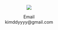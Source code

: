 <p align=center>
  <img src="https://capsule-render.vercel.app/api?type=rounded&color=auto&height=200&fontsize=70" />
<br>
</p>

<p align="center"
  <Strong>Email</Strong><br>kimddyyyy@gmail.com<br>
</p>
<br>

<p align="center">
  
</p>
<br>
